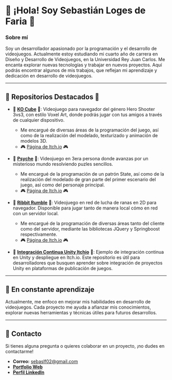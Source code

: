 # 👋 ¡Hola! Soy Sebastián Loges de Faria 👋

### Sobre mí
Soy un desarrollador apasionado por la programación y el desarrollo de videojuegos. Actualmente estoy estudiando mi cuarto año de carrera en Diseño y Desarrollo de Videojuegos, en la Universidad Rey Juan Carlos.
Me encanta explorar nuevas tecnologías y trabajar en nuevos proyectos. Aquí podrás encontrar algunos de mis trabajos, que reflejan mi aprendizaje y dedicación en desarrollo de videojuegos.

---

## 🌟 Repositorios Destacados 🌟
- 🧊 **[KO Cube](https://github.com/FlatWall-Games/KO-Cube)** 🧊: Videojuego para navegador del género Hero Shooter 3vs3, con estilo Voxel Art, donde podrás jugar con tus amigos a través de cualquier dispositivo.
  - Me encargué de diversas áreas de la programación del juego, así como de la realización del modelado, texturizado y animación de modelos 3D.
  -  🎮 [Página de Itch.io](https://flatwall-games.itch.io/kocube) 🎮
    

- 🔦 **[Psyche](https://github.com/Mdoc14/Psyche)** 🔦: Videojuego en 3era persona donde avanzas por un misterioso mundo resolviendo puzles sencillos.
  - Me encargué de la programación de un patrón State, así como de la realización del modelado de gran parte del primer escenario del juego, así como del personaje principal.
  -  🎮 [Página de Itch.io](https://sebas-cvz.itch.io/psyche) 🎮
    
  
- 🐸 **[Ribbit Rumble](https://github.com/carlossantayana/JeR_RibbitRumble)** 🐸: Videojuego en red de lucha de ranas en 2D para navegador. Disponible para jugar tanto de manera local cómo en red con un servidor local.
  - Me encargué de la programación de diversas áreas tanto del cliente como del servidor, mediante las bibliotecas JQuery y Springboost respectivamente.
  -  🎮 [Página de Itch.io](https://brillbucketgames.itch.io/ribbit-rumble) 🎮
    

- 🧰 **[Integración Continua Unity Itchio](https://github.com/Sebastian02L/PruebaIntegracionContinuaUnityItchio)** 🧰: Ejemplo de integración continua en Unity y despliegue en Itch.io. Este repositorio es útil para desarrolladores que busquen aprender sobre integración de proyectos Unity en plataformas de publicación de juegos.

---

## 🌱 En constante aprendizaje
Actualmente, me enfoco en mejorar mis habilidades en desarrollo de videojuegos. Cada proyecto me ayuda a afianzar mis conocimientos, explorar nuevas herramientas y técnicas útiles para futuros desarrollos.

---
## 🤝 Contacto
Si tienes alguna pregunta o quieres colaborar en un proyecto, ¡no dudes en contactarme!
- **Correo:** sebaslf02@gmail.com
- **[Portfolio Web](https://sebastian02l.github.io/myportfolio.github.io/)**
- **[Perfil LinkedIn](https://www.linkedin.com/in/sebasti%C3%A1n-loges-de-faria-90916b164/)**

